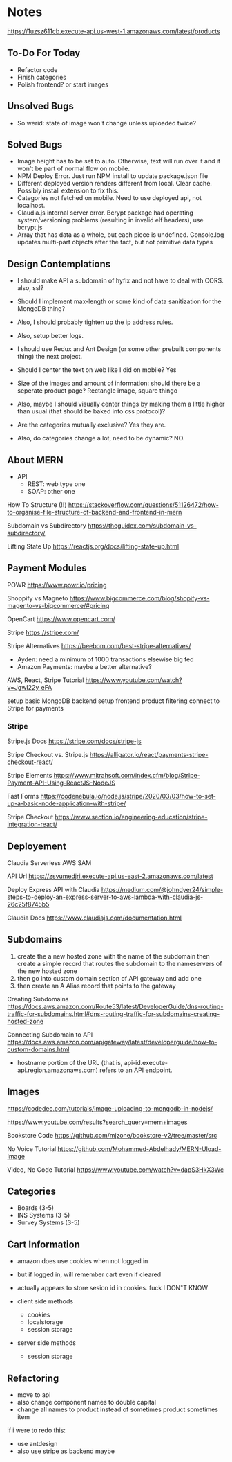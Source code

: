 # Notes

<https://1uzsz611cb.execute-api.us-west-1.amazonaws.com/latest/products>

## To-Do For Today

- Refactor code
- Finish categories
- Polish frontend? or start images

## Unsolved Bugs

- So werid: state of image won't change unless uploaded twice?

## Solved Bugs

- Image height has to be set to auto. Otherwise, text will run over it and it won't be part of normal flow on mobile.
- NPM Deploy Error. Just run NPM install to update package.json file
- Different deployed version renders different from local. Clear cache. Possibly install extension to fix this.
- Categories not fetched on mobile. Need to use deployed api, not localhost.
- Claudia.js internal server error. Bcrypt package had operating system/versioning problems (resulting in invalid elf headers), use bcrypt.js
- Array that has data as a whole, but each piece is undefined. Console.log updates multi-part objects after the fact, but not primitive data types

## Design Contemplations

- I should make API a subdomain of hyfix and not have to deal with CORS. also, ssl?
- Should I implement max-length or some kind of data sanitization for the MongoDB thing?
- Also, I should probably tighten up the ip address rules.
- Also, setup better logs.
- I should use Redux and Ant Design (or some other prebuilt components thing) the next project.

- Should I center the text on web like I did on mobile? Yes
- Size of the images and amount of information: should there be a seperate product page?
Rectangle image, square thingo

- Also, maybe I should visually center things by making them a little higher than usual (that should be baked into css protocol)?
- Are the categories mutually exclusive? Yes they are.
- Also, do categories change a lot, need to be dynamic? NO.

## About MERN

- API
  - REST: web type one
  - SOAP: other one

How To Structure (!!)
<https://stackoverflow.com/questions/51126472/how-to-organise-file-structure-of-backend-and-frontend-in-mern>

Subdomain vs Subdirectory
<https://theguidex.com/subdomain-vs-subdirectory/>

Lifting State Up
<https://reactjs.org/docs/lifting-state-up.html>

## Payment Modules

POWR
<https://www.powr.io/pricing>

Shoppify vs Magneto
<https://www.bigcommerce.com/blog/shopify-vs-magento-vs-bigcommerce/#pricing>

OpenCart
<https://www.opencart.com/>

Stripe
<https://stripe.com/>

Stripe Alternatives
<https://beebom.com/best-stripe-alternatives/>

- Ayden: need a minimum of 1000 transactions elsewise big fed
- Amazon Payments: maybe a better alternative?

AWS, React, Stripe Tutorial
<https://www.youtube.com/watch?v=JgwI22y_eFA>

setup basic MongoDB backend
setup frontend product filtering
connect to Stripe for payments

### Stripe

Stripe.js Docs
<https://stripe.com/docs/stripe-js>

Stripe Checkout vs. Stripe.js
<https://alligator.io/react/payments-stripe-checkout-react/>

Stripe Elements
<https://www.mitrahsoft.com/index.cfm/blog/Stripe-Payment-API-Using-ReactJS-NodeJS>

Fast Forms
<https://codenebula.io/node.js/stripe/2020/03/03/how-to-set-up-a-basic-node-application-with-stripe/>

Stripe Checkout
<https://www.section.io/engineering-education/stripe-integration-react/>

## Deployement

Claudia
Serverless
AWS SAM

API Url
<https://zsvumedjri.execute-api.us-east-2.amazonaws.com/latest>

Deploy Express API with Claudia
<https://medium.com/@johndyer24/simple-steps-to-deploy-an-express-server-to-aws-lambda-with-claudia-js-26c25f8745b5>

Claudia Docs
<https://www.claudiajs.com/documentation.html>

## Subdomains

1) create the a new hosted zone with the name of the subdomain
then create a simple record that routes the subdomain to the nameservers
of the new hosted zone
2) then go into custom domain section of API gateway and add one
3) then create an A Alias record that points to the gateway

Creating Subdomains
<https://docs.aws.amazon.com/Route53/latest/DeveloperGuide/dns-routing-traffic-for-subdomains.html#dns-routing-traffic-for-subdomains-creating-hosted-zone>

Connecting Subdomain to API
<https://docs.aws.amazon.com/apigateway/latest/developerguide/how-to-custom-domains.html>

- hostname portion of the URL (that is, api-id.execute-api.region.amazonaws.com) refers to an API endpoint.

## Images

<https://codedec.com/tutorials/image-uploading-to-mongodb-in-nodejs/>

<https://www.youtube.com/results?search_query=mern+images>

Bookstore Code
<https://github.com/mjzone/bookstore-v2/tree/master/src>

No Voice Tutorial
<https://github.com/Mohammed-Abdelhady/MERN-Uload-Image>

Video, No Code Tutorial
<https://www.youtube.com/watch?v=dapS3HkX3Wc>

## Categories

- Boards (3-5)
- INS Systems (3-5)
- Survey Systems (3-5)

## Cart Information

- amazon does use cookies when not logged in
- but if logged in, will remember cart even if cleared
- actually appears to store sesion id in cookies. fuck I DON"T KNOW

- client side methods
  - cookies
  - localstorage
  - session storage

- server side methods
  - session storage
  
## Refactoring

- move to api
- also change component names to double capital
- change all names to product instead of sometimes product sometimes item

if i were to redo this:

- use antdesign
- also use stripe as backend maybe
